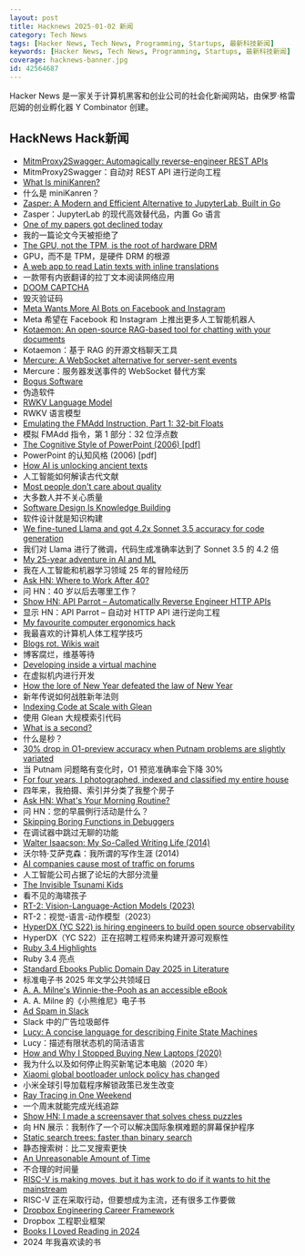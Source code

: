 ```yaml
---
layout: post
title: Hacknews 2025-01-02 新闻
category: Tech News
tags: [Hacker News, Tech News, Programming, Startups, 最新科技新闻]
keywords: [Hacker News, Tech News, Programming, Startups, 最新科技新闻]
coverage: hacknews-banner.jpg
id: 42564687
---
```


Hacker News 是一家关于计算机黑客和创业公司的社会化新闻网站，由保罗·格雷厄姆的创业孵化器 Y Combinator 创建。

## HackNews Hack新闻

- [MitmProxy2Swagger: Automagically reverse-engineer REST APIs](https://github.com/alufers/mitmproxy2swagger)
- MitmProxy2Swagger：自动对 REST API 进行逆向工程
- [What Is miniKanren?](http://minikanren.org/)
- 什么是 miniKanren？
- [Zasper: A Modern and Efficient Alternative to JupyterLab, Built in Go](https://github.com/zasper-io/zasper)
- Zasper：JupyterLab 的现代高效替代品，内置 Go 语言
- [One of my papers got declined today](https://mathstodon.xyz/@tao/113721192051328193)
- 我的一篇论文今天被拒绝了
- [The GPU, not the TPM, is the root of hardware DRM](https://mjg59.dreamwidth.org/70954.html)
- GPU，而不是 TPM，是硬件 DRM 的根源
- [A web app to read Latin texts with inline translations](https://adi.earth/apps/duplex/)
- 一款带有内嵌翻译的拉丁文本阅读网络应用
- [DOOM CAPTCHA](https://doom-captcha.vercel.app/)
- 毁灭验证码
- [Meta Wants More AI Bots on Facebook and Instagram](https://nymag.com/intelligencer/article/meta-wants-more-ai-bots-on-facebook-and-instagram.html)
- Meta 希望在 Facebook 和 Instagram 上推出更多人工智能机器人
- [Kotaemon: An open-source RAG-based tool for chatting with your documents](https://github.com/Cinnamon/kotaemon)
- Kotaemon：基于 RAG 的开源文档聊天工具
- [Mercure: A WebSocket alternative for server-sent events](https://github.com/dunglas/mercure)
- Mercure：服务器发送事件的 WebSocket 替代方案
- [Bogus Software](https://minesweepergame.com/history/bogus-software.php)
- 伪造软件
- [RWKV Language Model](https://www.rwkv.com/)
- RWKV 语言模型
- [Emulating the FMAdd Instruction, Part 1: 32-bit Floats](https://drilian.com/posts/2025.01.01-emulating-the-fmadd-instruction-part-1-32-bit-floats/)
- 模拟 FMAdd 指令，第 1 部分：32 位浮点数
- [The Cognitive Style of PowerPoint (2006) [pdf]](https://www.inf.ed.ac.uk/teaching/courses/pi/2016_2017/phil/tufte-powerpoint.pdf)
- PowerPoint 的认知风格 (2006) [pdf]
- [How AI is unlocking ancient texts](https://www.nature.com/articles/d41586-024-04161-z)
- 人工智能如何解读古代文献
- [Most people don't care about quality](https://shkspr.mobi/blog/2024/12/most-people-dont-care-about-quality/)
- 大多数人并不关心质量
- [Software Design Is Knowledge Building](https://olano.dev/blog/software-design-is-knowledge-building/)
- 软件设计就是知识构建
- [We fine-tuned Llama and got 4.2x Sonnet 3.5 accuracy for code generation](https://finecodex.com/)
- 我们对 Llama 进行了微调，代码生成准确率达到了 Sonnet 3.5 的 4.2 倍
- [My 25-year adventure in AI and ML](https://austinhenley.com/blog/25yearsofai.html)
- 我在人工智能和机器学习领域 25 年的冒险经历
- [Ask HN: Where to Work After 40?]()
- 问 HN：40 岁以后去哪里工作？
- [Show HN: API Parrot – Automatically Reverse Engineer HTTP APIs](https://apiparrot.com/)
- 显示 HN：API Parrot – 自动对 HTTP API 进行逆向工程
- [My favourite computer ergonomics hack](https://blog.jacobvosmaer.nl/0036-beeper/)
- 我最喜欢的计算机人体工程学技巧
- [Blogs rot. Wikis wait](https://j3s.sh/thought/blogs-rot-wikis-wait.html)
- 博客腐烂，维基等待
- [Developing inside a virtual machine](https://blog.disintegrator.dev/posts/dev-virtual-machine/)
- 在虚拟机内进行开发
- [How the lore of New Year defeated the law of New Year](https://davidallengreen.com/2025/01/how-the-lore-of-new-year-defeated-the-law-of-new-year-how-the-english-state-gave-up-on-insisting-the-new-year-started-on-25-march/)
- 新年传说如何战胜新年法则
- [Indexing Code at Scale with Glean](https://engineering.fb.com/2024/12/19/developer-tools/glean-open-source-code-indexing/)
- 使用 Glean 大规模索引代码
- [What is a second?](https://www.johndcook.com/blog/2024/12/29/what-exactly-is-a-second/)
- 什么是秒？
- [30% drop in O1-preview accuracy when Putnam problems are slightly variated](https://openreview.net/forum?id=YXnwlZe0yf&noteId=yrsGpHd0Sf)
- 当 Putnam 问题略有变化时，O1 预览准确率会下降 30%
- [For four years, I photographed, indexed and classified my entire house](https://www.katalog-barbaraiweins.com)
- 四年来，我拍摄、索引并分类了我整个房子
- [Ask HN: What's Your Morning Routine?]()
- 问 HN：您的早晨例行活动是什么？
- [Skipping Boring Functions in Debuggers](https://maskray.me/blog/2024-12-30-skipping-boring-functions-in-debuggers)
- 在调试器中跳过无聊的功能
- [Walter Isaacson: My So-Called Writing Life (2014)](https://lehnews.wordpress.com/2014/03/25/walter-isaacson-my-so-called-writing-life/)
- 沃尔特·艾萨克森：我所谓的写作生涯 (2014)
- [AI companies cause most of traffic on forums](https://pod.geraspora.de/posts/17342163)
- 人工智能公司占据了论坛的大部分流量
- [The Invisible Tsunami Kids](https://robertvanwey.substack.com/p/the-invisible-tsunami-kids)
- 看不见的海啸孩子
- [RT-2: Vision-Language-Action Models (2023)](https://robotics-transformer2.github.io/)
- RT-2：视觉-语言-动作模型（2023）
- [HyperDX (YC S22) is hiring engineers to build open source observability](https://www.ycombinator.com/companies/hyperdx/jobs)
- HyperDX（YC S22）正在招聘工程师来构建开源可观察性
- [Ruby 3.4 Highlights](https://blog.sinjakli.co.uk/2025/01/01/ruby-3-4-highlights/)
- Ruby 3.4 亮点
- [Standard Ebooks Public Domain Day 2025 in Literature](https://standardebooks.org/blog/public-domain-day-2025)
- 标准电子书 2025 年文学公共领域日
- [A. A. Milne's Winnie-the-Pooh as an accessible eBook](https://tilde.zone/@gluejar/113749300977151258)
- A. A. Milne 的《小熊维尼》电子书
- [Ad Spam in Slack](https://lingon.land/ad-spam-in-slack)
- Slack 中的广告垃圾邮件
- [Lucy: A concise language for describing Finite State Machines](https://pkg.spooky.click/lucylang/)
- Lucy：描述有限状态机的简洁语言
- [How and Why I Stopped Buying New Laptops (2020)](https://solar.lowtechmagazine.com/2020/12/how-and-why-i-stopped-buying-new-laptops)
- 我为什么以及如何停止购买新笔记本电脑（2020 年）
- [Xiaomi global bootloader unlock policy has changed](https://xiaomitime.com/xiaomi-global-bootloader-unlock-policy-has-changed-20295/)
- 小米全球引导加载程序解锁政策已发生改变
- [Ray Tracing in One Weekend](https://raytracing.github.io/books/RayTracingInOneWeekend.html)
- 一个周末就能完成光线追踪
- [Show HN: I made a screensaver that solves chess puzzles](https://screensaverchess.com)
- 向 HN 展示：我制作了一个可以解决国际象棋难题的屏幕保护程序
- [Static search trees: faster than binary search](https://curiouscoding.nl/posts/static-search-tree/)
- 静态搜索树：比二叉搜索更快
- [An Unreasonable Amount of Time](https://allenpike.com/2024/an-unreasonable-amount-of-time)
- 不合理的时间量
- [RISC-V is making moves, but it has work to do if it wants to hit the mainstream](https://www.theregister.com/2025/01/02/riscv_journey_to_mainstream/)
- RISC-V 正在采取行动，但要想成为主流，还有很多工作要做
- [Dropbox Engineering Career Framework](https://dropbox.github.io/dbx-career-framework/)
- Dropbox 工程职业框架
- [Books I Loved Reading in 2024](https://thoughts.wyounas.com/p/books-i-enjoyed-most-in-2024)
- 2024 年我喜欢读的书

